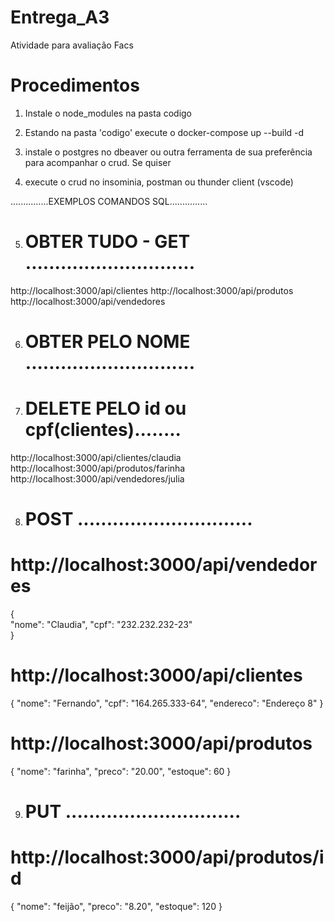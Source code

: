 # Entrega_A3
Atividade para avaliação Facs

# Procedimentos

1. Instale o node_modules na pasta codigo

2. Estando na pasta 'codigo' execute o docker-compose up --build -d

3. instale o postgres no dbeaver ou outra ferramenta de sua preferência para acompanhar o crud. Se quiser

4. execute o crud no insominia, postman ou thunder client (vscode)

...............EXEMPLOS COMANDOS SQL...............

5. # OBTER TUDO - GET .............................
http://localhost:3000/api/clientes
http://localhost:3000/api/produtos
http://localhost:3000/api/vendedores

6. # OBTER PELO NOME .............................

7. # DELETE PELO id ou cpf(clientes)........
http://localhost:3000/api/clientes/claudia
http://localhost:3000/api/produtos/farinha
http://localhost:3000/api/vendedores/julia

8. # POST ..............................

# http://localhost:3000/api/vendedores

{    
   "nome": "Claudia",
   "cpf": "232.232.232-23"    
}

# http://localhost:3000/api/clientes 

{
   "nome": "Fernando",
   "cpf": "164.265.333-64",
   "endereco": "Endereço 8"
}

# http://localhost:3000/api/produtos 

{
"nome": "farinha",
"preco": "20.00",
"estoque": 60
}


9. # PUT ..............................

# http://localhost:3000/api/produtos/id   

{
    "nome": "feijão",
    "preco": "8.20",
    "estoque": 120
  }